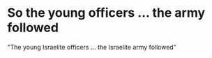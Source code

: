 # So the young officers ... the army followed

"The young Israelite officers ... the Israelite army followed"

